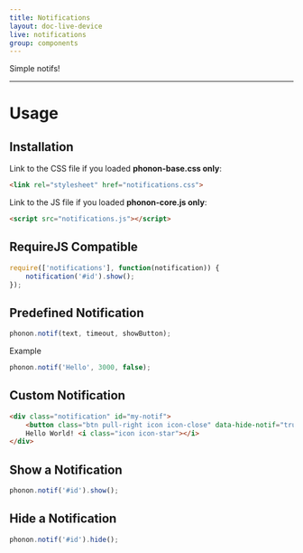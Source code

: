```yaml
---
title: Notifications
layout: doc-live-device
live: notifications
group: components
---
```


Simple notifs!

---

# Usage

## Installation

Link to the CSS file if you loaded **phonon-base.css only**:

```html
<link rel="stylesheet" href="notifications.css">
```

Link to the JS file if you loaded **phonon-core.js only**:

```html
<script src="notifications.js"></script>
```

## RequireJS Compatible

```js
require(['notifications'], function(notification)) {
    notification('#id').show();
});
```

## Predefined Notification

```js
phonon.notif(text, timeout, showButton);
```

Example

```js
phonon.notif('Hello', 3000, false);
```

## Custom Notification

```html
<div class="notification" id="my-notif">
    <button class="btn pull-right icon icon-close" data-hide-notif="true"></button>
    Hello World! <i class="icon icon-star"></i>
</div>
```

## Show a Notification

```js
phonon.notif('#id').show();
```

## Hide a Notification

```js
phonon.notif('#id').hide();
```
